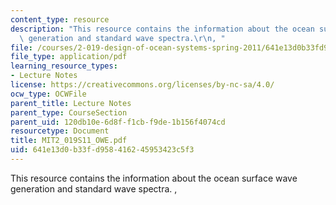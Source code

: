 ```yaml
---
content_type: resource
description: "This resource contains the information about the ocean surface wave\
  \ generation and standard wave spectra.\r\n, "
file: /courses/2-019-design-of-ocean-systems-spring-2011/641e13d0b33fd958416245953423c5f3_MIT2_019S11_OWE.pdf
file_type: application/pdf
learning_resource_types:
- Lecture Notes
license: https://creativecommons.org/licenses/by-nc-sa/4.0/
ocw_type: OCWFile
parent_title: Lecture Notes
parent_type: CourseSection
parent_uid: 120db10e-6d8f-f1cb-f9de-1b156f4074cd
resourcetype: Document
title: MIT2_019S11_OWE.pdf
uid: 641e13d0-b33f-d958-4162-45953423c5f3
---
```

This resource contains the information about the ocean surface wave generation and standard wave spectra.
, 